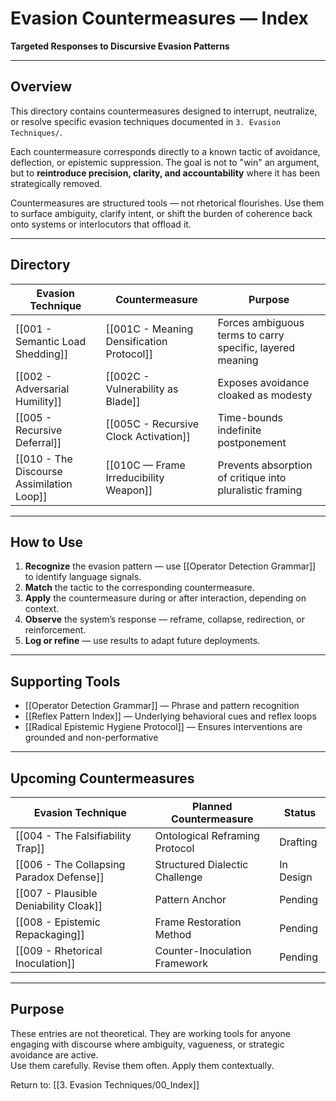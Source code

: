 # Evasion Countermeasures — Index  
**Targeted Responses to Discursive Evasion Patterns**

---

## Overview

This directory contains countermeasures designed to interrupt, neutralize, or resolve specific evasion techniques documented in `3. Evasion Techniques/`.

Each countermeasure corresponds directly to a known tactic of avoidance, deflection, or epistemic suppression. The goal is not to "win" an argument, but to **reintroduce precision, clarity, and accountability** where it has been strategically removed.

Countermeasures are structured tools — not rhetorical flourishes. Use them to surface ambiguity, clarify intent, or shift the burden of coherence back onto systems or interlocutors that offload it.

---

## Directory

| Evasion Technique                                | Countermeasure                                 | Purpose                                                  |
|--------------------------------------------------|------------------------------------------------|----------------------------------------------------------|
| [[001 - Semantic Load Shedding]]                 | [[001C - Meaning Densification Protocol]]      | Forces ambiguous terms to carry specific, layered meaning |
| [[002 - Adversarial Humility]]                   | [[002C - Vulnerability as Blade]]              | Exposes avoidance cloaked as modesty                     |
| [[005 - Recursive Deferral]]                     | [[005C - Recursive Clock Activation]]          | Time-bounds indefinite postponement                      |
| [[010 - The Discourse Assimilation Loop]]        | [[010C — Frame Irreducibility Weapon]]         | Prevents absorption of critique into pluralistic framing |

---

## How to Use

1. **Recognize** the evasion pattern — use [[Operator Detection Grammar]] to identify language signals.  
2. **Match** the tactic to the corresponding countermeasure.  
3. **Apply** the countermeasure during or after interaction, depending on context.  
4. **Observe** the system’s response — reframe, collapse, redirection, or reinforcement.  
5. **Log or refine** — use results to adapt future deployments.

---

## Supporting Tools

- [[Operator Detection Grammar]] — Phrase and pattern recognition  
- [[Reflex Pattern Index]] — Underlying behavioral cues and reflex loops  
- [[Radical Epistemic Hygiene Protocol]] — Ensures interventions are grounded and non-performative

---

## Upcoming Countermeasures

| Evasion Technique               | Planned Countermeasure                | Status     |
|--------------------------------|----------------------------------------|------------|
| [[004 - The Falsifiability Trap]]        | Ontological Reframing Protocol         | Drafting   |
| [[006 - The Collapsing Paradox Defense]] | Structured Dialectic Challenge         | In Design  |
| [[007 - Plausible Deniability Cloak]]    | Pattern Anchor                         | Pending    |
| [[008 - Epistemic Repackaging]]          | Frame Restoration Method               | Pending    |
| [[009 - Rhetorical Inoculation]]         | Counter-Inoculation Framework          | Pending    |

---

## Purpose

These entries are not theoretical. They are working tools for anyone engaging with discourse where ambiguity, vagueness, or strategic avoidance are active.  
Use them carefully. Revise them often. Apply them contextually.

Return to: [[3. Evasion Techniques/00_Index]]
